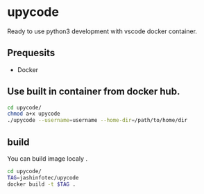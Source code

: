 # upycode
Ready to use python3 development with vscode docker container.

## Prequesits
  - Docker

## Use built in container from docker hub.

  ```sh
  cd upycode/
  chmod a+x upycode
  ./upycode --username=username --home-dir=/path/to/home/dir
  ```

## build
  You can build image localy .
  ```sh
  cd upycode/
  TAG=jashinfotec/upycode
  docker build -t $TAG .
  ```